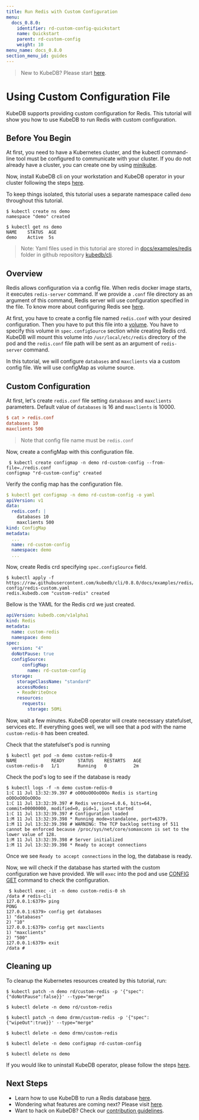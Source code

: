 ```yaml
---
title: Run Redis with Custom Configuration
menu:
  docs_0.8.0:
    identifier: rd-custom-config-quickstart
    name: Quickstart
    parent: rd-custom-config
    weight: 10
menu_name: docs_0.8.0
section_menu_id: guides
---
```

> New to KubeDB? Please start [here](/docs/concepts/README.md).

# Using Custom Configuration File

KubeDB supports providing custom configuration for Redis. This tutorial will show you how to use KubeDB to run Redis with custom configuration.

## Before You Begin

At first, you need to have a Kubernetes cluster, and the kubectl command-line tool must be configured to communicate with your cluster. If you do not already have a cluster, you can create one by using [minikube](https://github.com/kubernetes/minikube).

Now, install KubeDB cli on your workstation and KubeDB operator in your cluster following the steps [here](/docs/setup/install.md).

To keep things isolated, this tutorial uses a separate namespace called `demo` throughout this tutorial.

```console
$ kubectl create ns demo
namespace "demo" created

$ kubectl get ns demo
NAME    STATUS  AGE
demo    Active  5s
```

> Note: Yaml files used in this tutorial are stored in [docs/examples/redis](https://github.com/kubedb/cli/tree/master/docs/examples/redis) folder in github repository [kubedb/cli](https://github.com/kubedb/cli).

## Overview

Redis allows configuration via a config file. When redis docker image starts, it executes `redis-server` command. If we provide a `.conf` file directory as an argument of this command, Redis server will use configuration specified in the file. To know more about configuring Redis see [here](https://redis.io/topics/config).

At first, you have to create a config file named `redis.conf` with your desired configuration. Then you have to put this file into a [volume](https://kubernetes.io/docs/concepts/storage/volumes/). You have to specify this volume in `spec.configSource` section while creating Redis crd. KubeDB will mount this volume into `/usr/local/etc/redis` directory of the pod and the `redis.conf` file path will be sent as an argument of `redis-server` command.

In this tutorial, we will configure `databases` and `maxclients` via a custom config file. We will use configMap as volume source.

## Custom Configuration

At first, let's create `redis.conf` file setting `databases` and `maxclients` parameters. Default value of `databases` is 16 and `maxclients` is 10000.

```ini
$ cat > redis.conf
databases 10
maxclients 500
```

> Note that config file name must be `redis.conf`

Now, create a configMap with this configuration file.

```console
 $ kubectl create configmap -n demo rd-custom-config --from-file=./redis.conf
configmap "rd-custom-config" created
```

Verify the config map has the configuration file.

```yaml
$ kubectl get configmap -n demo rd-custom-config -o yaml
apiVersion: v1
data:
  redis.conf: |
    databases 10
    maxclients 500
kind: ConfigMap
metadata:
  ...
  name: rd-custom-config
  namespace: demo
  ...
```

Now, create Redis crd specifying `spec.configSource` field.

```console
$ kubectl apply -f https://raw.githubusercontent.com/kubedb/cli/0.8.0/docs/examples/redis/custom-config/redis-custom.yaml
redis.kubedb.com "custom-redis" created
```

Bellow is the YAML for the Redis crd we just created.

```yaml
apiVersion: kubedb.com/v1alpha1
kind: Redis
metadata:
  name: custom-redis
  namespace: demo
spec:
  version: "4"
  doNotPause: true
  configSource:
      configMap:
        name: rd-custom-config
  storage:
    storageClassName: "standard"
    accessModes:
    - ReadWriteOnce
    resources:
      requests:
        storage: 50Mi
```

Now, wait a few minutes. KubeDB operator will create necessary statefulset, services etc. If everything goes well, we will see that a pod with the name `custom-redis-0` has been created.

Check that the statefulset's pod is running

```console
$ kubectl get pod -n demo custom-redis-0
NAME             READY     STATUS    RESTARTS   AGE
custom-redis-0   1/1       Running   0          2m
```

Check the pod's log to see if the database is ready

```console
$ kubectl logs -f -n demo custom-redis-0
1:C 11 Jul 13:32:39.397 # oO0OoO0OoO0Oo Redis is starting oO0OoO0OoO0Oo
1:C 11 Jul 13:32:39.397 # Redis version=4.0.6, bits=64, commit=00000000, modified=0, pid=1, just started
1:C 11 Jul 13:32:39.397 # Configuration loaded
1:M 11 Jul 13:32:39.398 * Running mode=standalone, port=6379.
1:M 11 Jul 13:32:39.398 # WARNING: The TCP backlog setting of 511 cannot be enforced because /proc/sys/net/core/somaxconn is set to the lower value of 128.
1:M 11 Jul 13:32:39.398 # Server initialized
1:M 11 Jul 13:32:39.398 * Ready to accept connections
```

Once we see `Ready to accept connections` in the log, the database is ready.

Now, we will check if the database has started with the custom configuration we have provided. We will `exec` into the pod and use [CONFIG GET](https://redis.io/commands/config-get) command to check the configuration.

```console
 $ kubectl exec -it -n demo custom-redis-0 sh
/data # redis-cli
127.0.0.1:6379> ping
PONG
127.0.0.1:6379> config get databases
1) "databases"
2) "10"
127.0.0.1:6379> config get maxclients
1) "maxclients"
2) "500"
127.0.0.1:6379> exit
/data #
```

## Cleaning up

To cleanup the Kubernetes resources created by this tutorial, run:

```console
$ kubectl patch -n demo rd/custom-redis -p '{"spec":{"doNotPause":false}}' --type="merge"

$ kubectl delete -n demo rd/custom-redis

$ kubectl patch -n demo drmn/custom-redis -p '{"spec":{"wipeOut":true}}' --type="merge"

$ kubectl delete -n demo drmn/custom-redis

$ kubectl delete -n demo configmap rd-custom-config

$ kubectl delete ns demo
```

If you would like to uninstall KubeDB operator, please follow the steps [here](/docs/setup/uninstall.md).

## Next Steps

- Learn how to use KubeDB to run a Redis database [here](/docs/guides/redis/README.md).
- Wondering what features are coming next? Please visit [here](/docs/roadmap.md).
- Want to hack on KubeDB? Check our [contribution guidelines](/docs/CONTRIBUTING.md).
